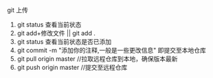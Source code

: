 git 上传


1. git status 查看当前状态
2. git add+修改文件 || git add .
3. git status 查看当前状态是否已添加
4. git commit -m "添加你的注释,一般是一些更改信息"  即提交至本地仓库
5. git pull origin master //拉取远程仓库到本地，确保版本最新
6. git push origin master //提交至远程仓库

